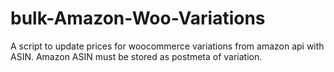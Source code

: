 # bulk-Amazon-Woo-Variations
A script to update prices for woocommerce variations from amazon api with ASIN. Amazon ASIN must be stored as postmeta of variation.
